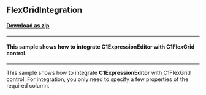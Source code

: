 ## FlexGridIntegration
#### [Download as zip](https://minhaskamal.github.io/DownGit/#/home?url=https://github.com/GrapeCity/ComponentOne-WinForms-Samples/tree/master/NetFramework\ExpressionEditor\CS\FlexGridIntegration)
____
#### This sample shows how to integrate C1ExpressionEditor with C1FlexGrid control.
____
This sample shows how to integrate **C1ExpressionEditor** with C1FlexGrid control.
For integration, you only need to specify a few properties of the required column.
